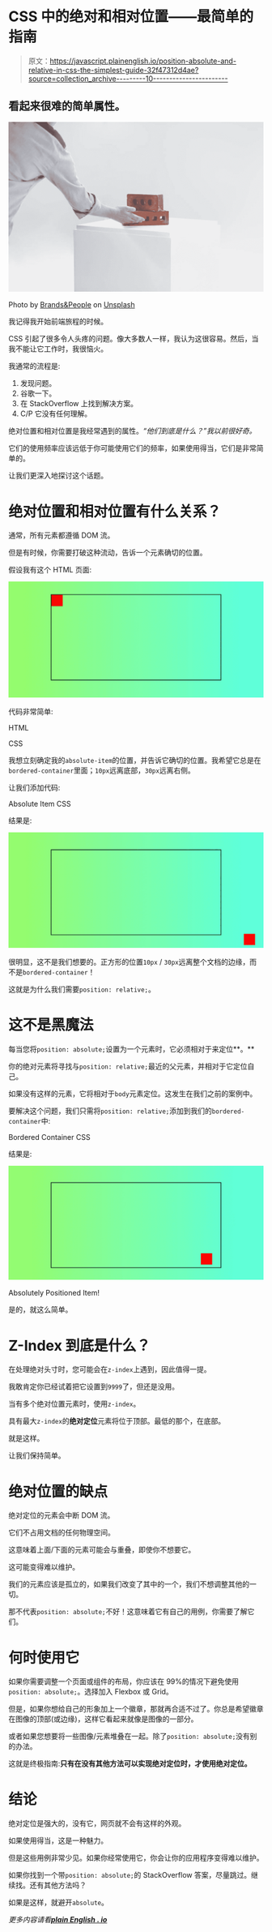 # CSS 中的绝对和相对位置——最简单的指南

> 原文：<https://javascript.plainenglish.io/position-absolute-and-relative-in-css-the-simplest-guide-32f47312d4ae?source=collection_archive---------10----------------------->

## 看起来很难的简单属性。

![](img/0da4e4f82465680d2c4c617b40ac4626.png)

Photo by [Brands&People](https://unsplash.com/@brandsandpeople?utm_source=unsplash&utm_medium=referral&utm_content=creditCopyText) on [Unsplash](https://unsplash.com/s/photos/adjustment?utm_source=unsplash&utm_medium=referral&utm_content=creditCopyText)

我记得我开始前端旅程的时候。

CSS 引起了很多令人头疼的问题。像大多数人一样，我认为这很容易。然后，当我不能让它工作时，我很恼火。

我通常的流程是:

1.  发现问题。
2.  谷歌一下。
3.  在 StackOverflow 上找到解决方案。
4.  C/P 它没有任何理解。

绝对位置和相对位置是我经常遇到的属性。*“他们到底是什么？”我以前很好奇。*

它们的使用频率应该远低于你可能使用它们的频率，如果使用得当，它们是非常简单的。

让我们更深入地探讨这个话题。

# 绝对位置和相对位置有什么关系？

通常，所有元素都遵循 DOM 流。

但是有时候，你需要打破这种流动，告诉一个元素确切的位置。

假设我有这个 HTML 页面:

![](img/0624ac2270f258c339216e461cd1ef37.png)

代码非常简单:

HTML

CSS

我想立刻确定我的`absolute-item`的位置，并告诉它确切的位置。我希望它总是在`bordered-container`里面；`10px`远离底部，`30px`远离右侧。

让我们添加代码:

Absolute Item CSS

结果是:

![](img/b57d357158950989230a3703bbf35a55.png)

很明显，这不是我们想要的。正方形的位置`10px` / `30px`远离整个文档的边缘，而不是`bordered-container`！

这就是为什么我们需要`position: relative;`。

# 这不是黑魔法

每当您将`position: absolute;`设置为一个元素时，它必须相对于来定位**。**

你的绝对元素将寻找与`position: relative;`最近的父元素，并相对于它定位自己。

如果没有这样的元素，它将相对于`body`元素定位。这发生在我们之前的案例中。

要解决这个问题，我们只需将`position: relative;`添加到我们的`bordered-container`中:

Bordered Container CSS

结果是:

![](img/bf5b01aeef56c916a40e2cc8003075e0.png)

Absolutely Positioned Item!

是的，就这么简单。

# Z-Index 到底是什么？

在处理绝对头寸时，您可能会在`z-index`上遇到，因此值得一提。

我敢肯定你已经试着把它设置到`9999`了，但还是没用。

当有多个绝对位置元素时，使用`z-index`。

具有最大`z-index`的**绝对定位**元素将位于顶部。最低的那个，在底部。

就是这样。

让我们保持简单。

# 绝对位置的缺点

绝对定位的元素会中断 DOM 流。

它们不占用文档的任何物理空间。

这意味着上面/下面的元素可能会与重叠，即使你不想要它。

这可能变得难以维护。

我们的元素应该是孤立的，如果我们改变了其中的一个，我们不想调整其他的一切。

那不代表`position: absolute;`不好！这意味着它有自己的用例，你需要了解它们。

# 何时使用它

如果你需要调整一个页面或组件的布局，你应该在 99%的情况下避免使用`position: absolute;`。选择加入 Flexbox 或 Grid。

但是，如果你想给自己的形象加上一个徽章，那就再合适不过了。你总是希望徽章在图像的顶部(或边缘)，这样它看起来就像是图像的一部分。

或者如果您想要将一些图像/元素堆叠在一起。除了`position: absolute;`没有别的办法。

这就是终极指南:**只有在没有其他方法可以实现绝对定位时，才使用绝对定位。**

# **结论**

绝对定位是强大的，没有它，网页就不会有这样的外观。

如果使用得当，这是一种魅力。

但是这些用例非常少见。如果你经常使用它，你会让你的应用程序变得难以维护。

如果你找到一个带`position: absolute;`的 StackOverflow 答案，尽量跳过。继续找。还有其他方法吗？

如果是这样，就避开`absolute`。

*更多内容请看*[***plain English . io***](http://plainenglish.io/)
